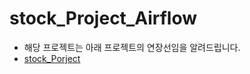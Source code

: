 # stock_Project_Airflow

- 해당 프로젝트는 아래 프로젝트의 연장선임을 알려드립니다.
- [stock_Porject](https://github.com/kdk0411/stock_Project)
